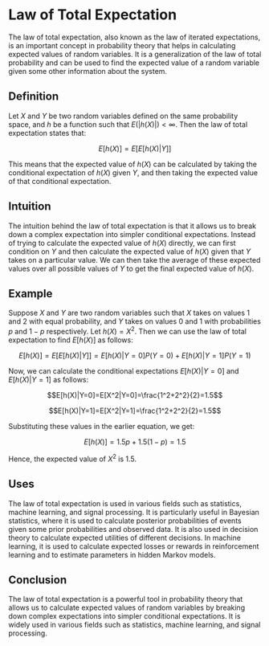 # Law of Total Expectation

The law of total expectation, also known as the law of iterated expectations, is an important concept in probability theory that helps in calculating expected values of random variables. It is a generalization of the law of total probability and can be used to find the expected value of a random variable given some other information about the system. 

## Definition

Let $X$ and $Y$ be two random variables defined on the same probability space, and $h$ be a function such that $E(|h(X)|)<\infty$. Then the law of total expectation states that:

$$E[h(X)]=E[E[h(X)|Y]]$$

This means that the expected value of $h(X)$ can be calculated by taking the conditional expectation of $h(X)$ given $Y$, and then taking the expected value of that conditional expectation.

## Intuition

The intuition behind the law of total expectation is that it allows us to break down a complex expectation into simpler conditional expectations. Instead of trying to calculate the expected value of $h(X)$ directly, we can first condition on $Y$ and then calculate the expected value of $h(X)$ given that $Y$ takes on a particular value. We can then take the average of these expected values over all possible values of $Y$ to get the final expected value of $h(X)$.

## Example

Suppose $X$ and $Y$ are two random variables such that $X$ takes on values $1$ and $2$ with equal probability, and $Y$ takes on values $0$ and $1$ with probabilities $p$ and $1-p$ respectively. Let $h(X)=X^2$. Then we can use the law of total expectation to find $E[h(X)]$ as follows:

$$E[h(X)]=E[E[h(X)|Y]]=E[h(X)|Y=0]P(Y=0)+E[h(X)|Y=1]P(Y=1)$$

Now, we can calculate the conditional expectations $E[h(X)|Y=0]$ and $E[h(X)|Y=1]$ as follows:

$$E[h(X)|Y=0]=E[X^2|Y=0]=\frac{1^2+2^2}{2}=1.5$$

$$E[h(X)|Y=1]=E[X^2|Y=1]=\frac{1^2+2^2}{2}=1.5$$

Substituting these values in the earlier equation, we get:

$$E[h(X)]=1.5p+1.5(1-p)=1.5$$

Hence, the expected value of $X^2$ is $1.5$.

## Uses

The law of total expectation is used in various fields such as statistics, machine learning, and signal processing. It is particularly useful in Bayesian statistics, where it is used to calculate posterior probabilities of events given some prior probabilities and observed data. It is also used in decision theory to calculate expected utilities of different decisions. In machine learning, it is used to calculate expected losses or rewards in reinforcement learning and to estimate parameters in hidden Markov models.

## Conclusion

The law of total expectation is a powerful tool in probability theory that allows us to calculate expected values of random variables by breaking down complex expectations into simpler conditional expectations. It is widely used in various fields such as statistics, machine learning, and signal processing.
